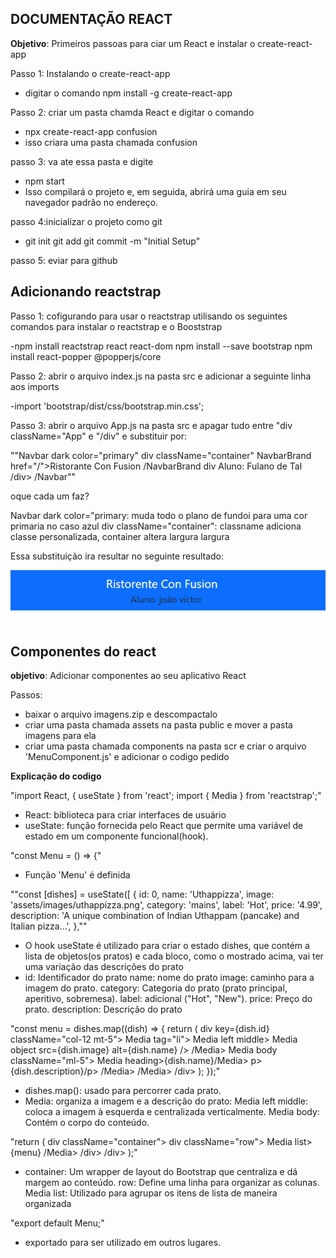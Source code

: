 ## DOCUMENTAÇÃO REACT

**Objetivo**: Primeiros passoas para ciar um React e instalar o create-react-app

Passo 1: Instalando o create-react-app
- digitar o comando npm install -g create-react-app

Passo 2: criar um pasta chamda React e digitar o comando
- npx create-react-app confusion
- isso criara uma pasta chamada confusion

passo 3: va ate essa pasta e digite
- npm start
- Isso compilará o projeto e, em seguida, abrirá uma guia em seu navegador padrão no endereço.

passo 4:inicializar o projeto como git
- git init
  git add 
  git commit -m "Initial Setup"


passo 5: eviar para github

## Adicionando reactstrap

Passo 1: cofigurando para usar o reactstrap utilisando os seguintes comandos para instalar o reactstrap e o Booststrap

-npm install reactstrap react react-dom
 npm install --save bootstrap
 npm install react-popper @popperjs/core

Passo 2: abrir o arquivo index.js na pasta src e adicionar a seguinte linha aos imports

-import 'bootstrap/dist/css/bootstrap.min.css';

Passo 3: abrir o arquivo App.js na pasta src e apagar tudo entre "div className="App" e "/div" e substituir por:

""Navbar dark color="primary"
 div className="container"
 NavbarBrand href="/">Ristorante Con Fusion /NavbarBrand
 div Aluno: Fulano de Tal</div>
 /div>
 /Navbar""

oque cada um faz?

Navbar dark color="primary: muda todo o plano de fundoi para uma cor primaria no caso azul
div className="container": classname adiciona classe personalizada, container altera largura largura




Essa substituição ira resultar no seguinte resultado:

![imagen navbar](navbar.png)


## Componentes do react

**objetivo**: Adicionar componentes ao seu aplicativo React

Passos:
- baixar o arquivo imagens.zip e descompactalo
- criar uma pasta chamada assets na pasta public e mover a pasta imagens para ela
- criar uma pasta chamada components na pasta scr e criar o arquivo 'MenuComponent.js' e adicionar o codigo pedido


**Explicação do codigo**

"import React, { useState } from 'react';
import { Media } from 'reactstrap';"

- React: biblioteca para criar interfaces de usuário
- useState: função fornecida pelo React que permite uma variável de estado em um componente funcional(hook). 

"const Menu = () => {"

- Função 'Menu' é definida

""const [dishes] = useState([
  {
    id: 0,
    name: 'Uthappizza',
    image: 'assets/images/uthappizza.png',
    category: 'mains',
    label: 'Hot',
    price: '4.99',
    description: 'A unique combination of Indian Uthappam (pancake) and Italian pizza...',
  },""

- O hook useState é utilizado para criar o estado dishes, que contém a lista de objetos(os pratos) e cada bloco, como o mostrado acima, vai ter uma variação das descrições do prato
- id: Identificador do prato
  name: nome do prato
  image: caminho para a imagem do prato.
  category: Categoria do prato (prato principal, aperitivo, sobremesa).
  label: adicional ("Hot", "New").
  price: Preço do prato.
  description: Descrição do prato


"const menu = dishes.map((dish) => {
  return (
    div key={dish.id} className="col-12 mt-5">
      Media tag="li">
        Media left middle>
          Media object src={dish.image} alt={dish.name} />
        /Media>
        Media body className="ml-5">
          Media heading>{dish.name}/Media>
          p>{dish.description}/p>
        /Media>
      /Media>
    /div>
  );
});"

- dishes.map(): usado para percorrer cada prato.
- Media: organiza a imagem e a descrição do prato:
  Media left middle: coloca a imagem à esquerda e centralizada verticalmente.
  Media body: Contém o corpo do conteúdo.


"return (
  div className="container">
    div className="row">
      Media list>
        {menu}
      /Media>
    /div>
  /div>
);"

- container: Um wrapper de layout do Bootstrap que centraliza e dá margem ao conteúdo.
  row: Define uma linha para organizar as colunas.
  Media list: Utilizado para agrupar os itens de lista de maneira organizada

"export default Menu;"
- exportado para ser utilizado em outros lugares.